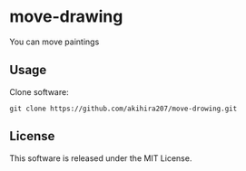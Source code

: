 # move-drawing
You can move paintings

## Usage

Clone software:
```
git clone https://github.com/akihira207/move-drowing.git
```

## License
This software is released under the MIT License.

